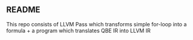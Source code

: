 ## README
This repo consists of LLVM Pass which transforms simple for-loop into a formula + a program which translates QBE IR into LLVM IR
